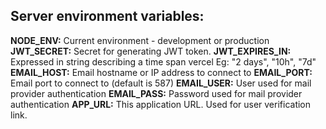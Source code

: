 ## Server environment variables:

**NODE_ENV:** Current environment - development or production
**JWT_SECRET:** Secret for generating JWT token.
**JWT_EXPIRES_IN:** Expressed in string describing a time span vercel Eg: "2 days", "10h", "7d"
**EMAIL_HOST:** Email hostname or IP address to connect to
**EMAIL_PORT:** Email port to connect to (default is 587)
**EMAIL_USER:** User used for mail provider authentication
**EMAIL_PASS:** Password used for mail provider authentication
**APP_URL:** This application URL. Used for user verification link.
